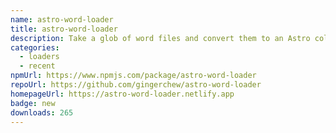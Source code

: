 ```yaml
---
name: astro-word-loader
title: astro-word-loader
description: Take a glob of word files and convert them to an Astro collection.
categories:
  - loaders
  - recent
npmUrl: https://www.npmjs.com/package/astro-word-loader
repoUrl: https://github.com/gingerchew/astro-word-loader
homepageUrl: https://astro-word-loader.netlify.app
badge: new
downloads: 265
---
```

